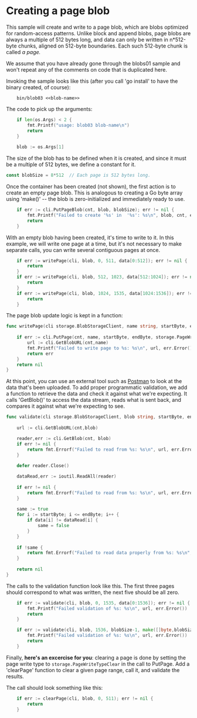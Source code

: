 # Creating a page blob

This sample will create and write to a page blob, which are blobs optimized for random-access patterns. Unlike block and append blobs,
page blobs are always a multiple of 512 bytes long, and data can only be written in n*512-byte chunks, aligned on 512-byte boundaries.
Each such 512-byte chunk is called *a page.* 

We assume that you have already gone through the blobs01 sample and won't repeat any of the comments on code that is duplicated here.

Invoking the sample looks like this (after you call 'go install' to have the binary created, of course):

```
    bin/blob03 <<blob-name>> 
```
The code to pick up the arguments:
```go
	if len(os.Args) < 2 {
		fmt.Printf("usage: blob03 blob-name\n")
		return
	}
	
	blob := os.Args[1]
```
The size of the blob has to be defined when it is created, and since it must be a multiple of 512 bytes, we define
a constant for it.
```go
const blobSize = 8*512	// Each page is 512 bytes long.
```
Once the container has been created (not shown), the first action is to create an empty page blob. This is analogous to
creating a Go byte array using 'make()' -- the blob is zero-initialized and immediately ready to use.
```go
	if err := cli.PutPageBlob(cnt, blob, blobSize); err != nil {
		fmt.Printf("Failed to create '%s' in  '%s': %s\n", blob, cnt, err.Error())
		return
	}
```
With an empty blob having been created, it's time to write to it. In this example, we will write one page at a time,
but it's not necessary to make separate calls, you can write several contiguous pages at once.
```go
	if err := writePage(cli, blob, 0, 511, data[0:512]); err != nil {
		return
	}
	if err := writePage(cli, blob, 512, 1023, data[512:1024]); err != nil {
		return	
	}
	if err := writePage(cli, blob, 1024, 1535, data[1024:1536]); err != nil {
		return	
	}
```
The page blob update logic is kept in a function: 
```go
func writePage(cli storage.BlobStorageClient, name string, startByte, endByte int64, chunk []byte) error {
	
	if err := cli.PutPage(cnt, name, startByte, endByte, storage.PageWriteTypeUpdate, chunk); err != nil {
		url := cli.GetBlobURL(cnt,name)
		fmt.Printf("Failed to write page to %s: %s\n", url, err.Error())
		return err
	}
	return nil	
}
```
At this point, you can use an external tool such as [Postman](https://www.getpostman.com/) to look at the data
that's been uploaded. To add proper programmatic validation, we add a function to retrieve the data and check
it against what we're expecting.
It calls 'GetBlob()' to access the data stream, reads what is sent back, and compares it against what we're
expecting to see. 
```go
func validate(cli storage.BlobStorageClient, blob string, startByte, endByte int64, data []byte) error {
	
	url := cli.GetBlobURL(cnt,blob)

	reader,err := cli.GetBlob(cnt, blob)
	if err != nil {
		return fmt.Errorf("Failed to read from %s: %s\n", url, err.Error())
	}
	
	defer reader.Close()

	dataRead,err := ioutil.ReadAll(reader)
	
	if err != nil {
		return fmt.Errorf("Failed to read from %s: %s\n", url, err.Error())
	}	
	
	same := true
	for i := startByte; i <= endByte; i++ {
		if data[i] != dataRead[i] {
			same = false
		}		
	}
	
	if !same {
		return fmt.Errorf("Failed to read data properly from %s: %s\n", url, err.Error())
	}
	
	return nil	
}
```
The calls to the validation function look like this. The first three pages should correspond to what was written,
the next five should be all zero.
```go
	if err := validate(cli, blob, 0, 1535, data[0:1536]); err != nil {
		fmt.Printf("Failed validation of %s: %s\n", url, err.Error())
		return
	}

	if err := validate(cli, blob, 1536, blobSize-1, make([]byte,blobSize)); err != nil {
		fmt.Printf("Failed validation of %s: %s\n", url, err.Error())
		return
	}
```
Finally, __here's an excercise for you__: clearing a page is done by setting the page write type to `storage.PageWriteTypeClear` in the
call to PutPage. Add a 'clearPage' function to clear a given page range, call it, and validate the results.

The call should look something like this:
```go
	if err := clearPage(cli, blob, 0, 511); err != nil {
		return
	}
```